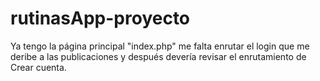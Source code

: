 # rutinasApp-proyecto
Ya tengo la página principal "index.php" me falta enrutar el login que me deribe a las publicaciones y después devería revisar el enrutamiento de Crear cuenta.